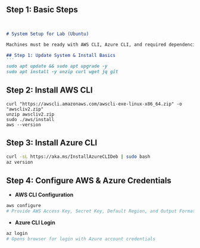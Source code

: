 ## Step 1: Basic Steps

````markdown


# System Setup for Lab (Ubuntu)

Machines must be ready with AWS CLI, Azure CLI, and required dependencies.

## Step 1: Update System & Install Basics
```
sudo apt update && sudo apt upgrade -y
sudo apt install -y unzip curl wget jq git
````

## Step 2: Install AWS CLI

```
curl "https://awscli.amazonaws.com/awscli-exe-linux-x86_64.zip" -o "awscliv2.zip"
unzip awscliv2.zip
sudo ./aws/install
aws --version
```

## Step 3: Install Azure CLI

```bash
curl -sL https://aka.ms/InstallAzureCLIDeb | sudo bash
az version
```

## Step 4: Configure AWS & Azure Credentials

* **AWS CLI Configuration**

```bash
aws configure
# Provide AWS Access Key, Secret Key, Default Region, and Output Format
```

* **Azure CLI Login**

```bash
az login
# Opens browser for login with Azure account credentials


